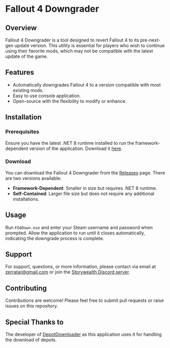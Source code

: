 # Fallout 4 Downgrader

## Overview
Fallout 4 Downgrader is a tool designed to revert Fallout 4 to its pre-next-gen update version. This utility is essential for players who wish to continue using their favorite mods, which may not be compatible with the latest update of the game.

## Features
- Automatically downgrades Fallout 4 to a version compatible with most existing mods.
- Easy to use console application.
- Open-source with the flexibility to modify or enhance.

## Installation
### Prerequisites
Ensure you have the latest .NET 8 runtime installed to run the framework-dependent version of the application. Download it [here](https://dotnet.microsoft.com/en-us/download/dotnet/thank-you/sdk-8.0.204-windows-x64-installer).

### Download
You can download the Fallout 4 Downgrader from the [Releases](https://github.com/zerratar/fallout4-downgrader/releases) page. There are two versions available:
- **Framework-Dependent**: Smaller in size but requires .NET 8 runtime.
- **Self-Contained**: Larger file size but does not require any additional installations.

## Usage
Run `FO4Down.exe` and enter your Steam username and password when prompted. Allow the application to run until it closes automatically, indicating the downgrade process is complete.

## Support
For support, questions, or more information, please contact via email at zerratar@gmail.com or join the [Storywealth Discord server](https://discord.com/invite/storywealth).

## Contributing
Contributions are welcome! Please feel free to submit pull requests or raise issues on this repository.

## Special Thanks to
The developer of [DepotDownloader](https://github.com/SteamRE/DepotDownloader) as this application uses it for handling the download of depots.